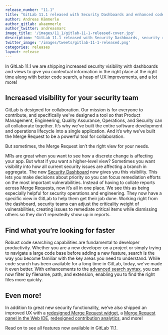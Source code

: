 ```yaml
---
release_number: "11.1"
title: "GitLab 11.1 released with Security Dashboards and enhanced code search"
author: Andreas Kämmerle
author_gitlab: akaemmerle
author_twitter: andreasmarc
image_title: '/images/11_1/gitlab-11-1-released-cover.jpg'
description: "GitLab 11.1 released with Security Dashboards, security reports at the pipeline level, advanced code search syntax, merge request redesign, and much more!"
twitter_image: '/images/tweets/gitlab-11-1-released.png'
categories: releases
layout: release
---
```


In GitLab 11.1 we are shipping increased security visibility with dashboards and views to give you contextual information in the right place at the right time along with better code search, a heap of UX improvements, and a lot more!

## Increased visibility for your security team

GitLab is designed for collaboration. Our mission is for everyone to contribute, and specifically we've designed a tool so that Product Management, Engineering, Quality Assurance, Operations, and Security can all collaborate together. It’s why we've built the entire software development and operations lifecycle into a single application. And it’s why we’ve built the Merge Request to be a powerful tool for collaboration.

But sometimes, the Merge Request isn’t the right view for your needs.

MRs are great when you want to see how a discrete change is affecting your app. But what if you want a higher-level view? Sometimes you want visibility into how all current security issues are affecting a branch in aggregate. The new [Security Dashboard](#security-dashboard-for-projects) now gives you this visibility. This lets you make decisions about priority so you can focus remediation efforts on the most important vulnerabilities. Instead of having to collate reports across Merge Requests, now it’s all in one place. We see this as being especially helpful for security operations and engineering. They now have a specific view in GitLab to help them get their job done. Working right from the dashboard, security teams can adjust the criticality weight of vulnerabilities, creating issues to remediate critical items while dismissing others so they don’t repeatedly show up in reports.

## Find what you’re looking for faster

Robust code searching capabilities are fundamental to developer productivity. Whether you are a new developer on a project or simply trying to navigate a large code base before adding a new feature, search is the way you become familiar with the key areas you need to understand. While code search has been available for a long time in GitLab, today, we've made it even better. With enhancements to the [advanced search syntax](#file-name-and-path-filters-for-advanced-code-search), you can now filter by filename, path, and extension, enabling you to find the right files more quickly.

## Even more!

In addition to great new security functionality, we’ve also shipped an improved UX with a [redesigned Merge Request widget](#merge-request-widget-info-and-pipeline-sections-redesign), a [Merge Request panel in the Web IDE](#view-merge-request-description-in-the-web-ide), [redesigned contribution analytics](#contribution-analytics-redesign), and more!

Read on to see all features now available in GitLab 11.1.
